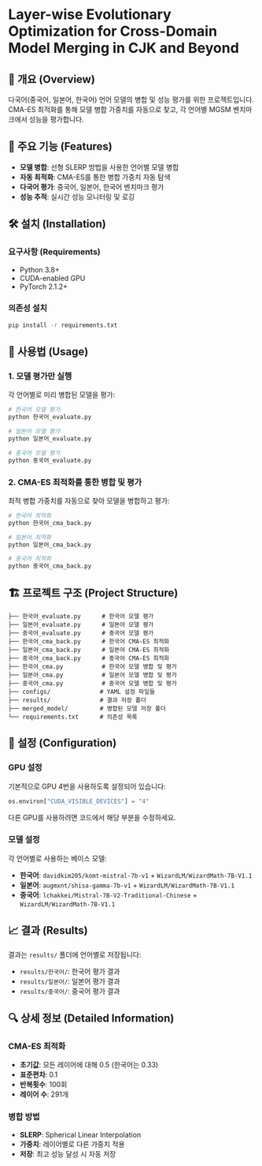 # Layer-wise Evolutionary Optimization for Cross-Domain Model Merging in CJK and Beyond

## 📖 개요 (Overview)
다국어(중국어, 일본어, 한국어) 언어 모델의 병합 및 성능 평가를 위한 프로젝트입니다.
CMA-ES 최적화를 통해 모델 병합 가중치를 자동으로 찾고, 각 언어별 MGSM 벤치마크에서 성능을 평가합니다.

## 🎯 주요 기능 (Features)
- **모델 병합**: 선형 SLERP 방법을 사용한 언어별 모델 병합
- **자동 최적화**: CMA-ES를 통한 병합 가중치 자동 탐색
- **다국어 평가**: 중국어, 일본어, 한국어 벤치마크 평가
- **성능 추적**: 실시간 성능 모니터링 및 로깅

## 🛠️ 설치 (Installation)

### 요구사항 (Requirements)
- Python 3.8+
- CUDA-enabled GPU
- PyTorch 2.1.2+

### 의존성 설치
```bash
pip install -r requirements.txt
```

## 🚀 사용법 (Usage)

### 1. 모델 평가만 실행
각 언어별로 미리 병합된 모델을 평가:

```bash
# 한국어 모델 평가
python 한국어_evaluate.py

# 일본어 모델 평가
python 일본어_evaluate.py

# 중국어 모델 평가
python 중국어_evaluate.py
```

### 2. CMA-ES 최적화를 통한 병합 및 평가
최적 병합 가중치를 자동으로 찾아 모델을 병합하고 평가:

```bash
# 한국어 최적화
python 한국어_cma_back.py

# 일본어 최적화
python 일본어_cma_back.py

# 중국어 최적화
python 중국어_cma_back.py
```

## 🏗️ 프로젝트 구조 (Project Structure)

```
├── 한국어_evaluate.py      # 한국어 모델 평가
├── 일본어_evaluate.py      # 일본어 모델 평가  
├── 중국어_evaluate.py      # 중국어 모델 평가
├── 한국어_cma_back.py      # 한국어 CMA-ES 최적화
├── 일본어_cma_back.py      # 일본어 CMA-ES 최적화
├── 중국어_cma_back.py      # 중국어 CMA-ES 최적화
├── 한국어_cma.py           # 한국어 모델 병합 및 평가
├── 일본어_cma.py           # 일본어 모델 병합 및 평가
├── 중국어_cma.py           # 중국어 모델 병합 및 평가
├── configs/              # YAML 설정 파일들
├── results/              # 결과 저장 폴더
├── merged_model/         # 병합된 모델 저장 폴더
└── requirements.txt      # 의존성 목록
```

## 🔧 설정 (Configuration)

### GPU 설정
기본적으로 GPU 4번을 사용하도록 설정되어 있습니다:
```python
os.environ["CUDA_VISIBLE_DEVICES"] = "4"
```

다른 GPU를 사용하려면 코드에서 해당 부분을 수정하세요.

### 모델 설정
각 언어별로 사용하는 베이스 모델:
- **한국어**: `davidkim205/komt-mistral-7b-v1` + `WizardLM/WizardMath-7B-V1.1`
- **일본어**: `augmxnt/shisa-gamma-7b-v1` + `WizardLM/WizardMath-7B-V1.1`
- **중국어**: `lchakkei/Mistral-7B-V2-Traditional-Chinese` + `WizardLM/WizardMath-7B-V1.1`

## 📈 결과 (Results)

결과는 `results/` 폴더에 언어별로 저장됩니다:
- `results/한국어/`: 한국어 평가 결과
- `results/일본어/`: 일본어 평가 결과  
- `results/중국어/`: 중국어 평가 결과


## 🔍 상세 정보 (Detailed Information)

### CMA-ES 최적화
- **초기값**: 모든 레이어에 대해 0.5 (한국어는 0.33)
- **표준편차**: 0.1
- **반복횟수**: 100회
- **레이어 수**: 291개

### 병합 방법
- **SLERP**: Spherical Linear Interpolation
- **가중치**: 레이어별로 다른 가중치 적용
- **저장**: 최고 성능 달성 시 자동 저장